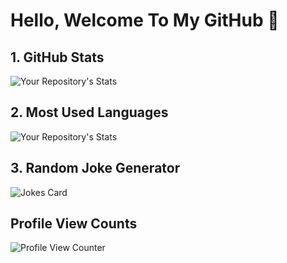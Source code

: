# Hello, Welcome To My GitHub 👋

## 1. GitHub Stats
![Your Repository's Stats](https://github-readme-stats.vercel.app/api?username=Spiritual-Programmer&show_icons=true&hide=stars,issues)

## 2. Most Used Languages
![Your Repository's Stats](https://github-readme-stats.vercel.app/api/top-langs/?username=Spiritual-Programmer&theme=blue-green)

## 3. Random Joke Generator
![Jokes Card](https://readme-jokes.vercel.app/api)

## Profile View Counts
![Profile View Counter](https://komarev.com/ghpvc/?username=Spiritual-Programmer)


<!--
**Spiritual-Programmer/Spiritual-Programmer** is a ✨ _special_ ✨ repository because its `README.md` (this file) appears on your GitHub profile.

Here are some ideas to get you started:

- 🔭 I’m currently working on ...
- 🌱 I’m currently learning ...
- 👯 I’m looking to collaborate on ...
- 🤔 I’m looking for help with ...
- 💬 Ask me about ...
- 📫 How to reach me: ...
- 😄 Pronouns: ...
- ⚡ Fun fact: ...
-->

